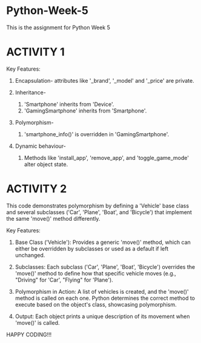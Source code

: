 # Python-Week-5
This is the assignment for Python Week 5

# ACTIVITY 1
Key Features:
1. Encapsulation- attributes like '_brand', '_model' and '_price' are private.

2. Inheritance- 
    1. 'Smartphone' inherits from 'Device'.
    2. 'GamingSmartphone' inherits from 'Smartphone'.

3. Polymorphism-
    1. 'smartphone_info()' is overridden in 'GamingSmartphone'.

4. Dynamic behaviour-
    1. Methods like 'install_app', 'remove_app', and 'toggle_game_mode' alter object state.

# ACTIVITY 2
This code demonstrates polymorphism by defining a 'Vehicle' base class and several subclasses ('Car', 'Plane', 'Boat', and 'Bicycle') that implement the same 'move()' method differently.

Key Features:
1. Base Class ('Vehicle'):
Provides a generic 'move()' method, which can either be overridden by subclasses or used as a default if left unchanged.

2. Subclasses:
Each subclass ('Car', 'Plane', 'Boat', 'Bicycle') overrides the 'move()' method to define how that specific vehicle moves (e.g., "Driving" for 'Car', "Flying" for 'Plane').

3. Polymorphism in Action:
A list of vehicles is created, and the 'move()' method is called on each one. Python determines the correct method to execute based on the object's class, showcasing polymorphism.

4. Output:
Each object prints a unique description of its movement when 'move()' is called.

HAPPY CODING!!!